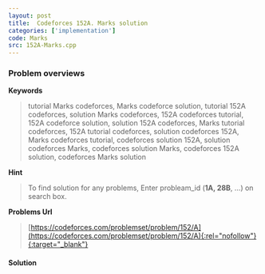 ```yaml
---
layout: post
title:  Codeforces 152A. Marks solution
categories: ['implementation']
code: Marks
src: 152A-Marks.cpp
---
```

### **Problem overviews**

**Keywords**
> tutorial Marks codeforces, Marks codeforce solution, tutorial 152A codeforces, solution Marks codeforces, 152A codeforces tutorial, 152A codeforce solution, solution 152A codeforces, Marks tutorial codeforces, 152A tutorial codeforces, solution codeforces 152A, Marks codeforces tutorial, codeforces solution 152A, solution codeforces Marks, codeforces solution Marks, codeforces 152A solution, codeforces Marks solution

**Hint**
> To find solution for any problems, Enter probleam_id (**1A, 28B**, ...) on search box. 

**Problems Url**
> [https://codeforces.com/problemset/problem/152/A](https://codeforces.com/problemset/problem/152/A){:rel="nofollow"}{:target="_blank"}

#### **Solution**



